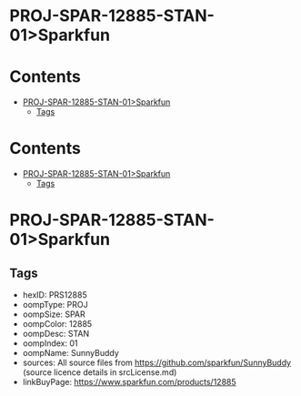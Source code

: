 
PROJ-SPAR-12885-STAN-01>Sparkfun
================================

Contents
========

* [PROJ-SPAR-12885-STAN-01>Sparkfun](#proj-spar-12885-stan-01sparkfun)
	* [Tags](#tags)

Contents
========

* [PROJ-SPAR-12885-STAN-01>Sparkfun](#proj-spar-12885-stan-01sparkfun)
	* [Tags](#tags)

# PROJ-SPAR-12885-STAN-01>Sparkfun

## Tags

- hexID: PRS12885
- oompType: PROJ
- oompSize: SPAR
- oompColor: 12885
- oompDesc: STAN
- oompIndex: 01
- oompName: SunnyBuddy
- sources: All source files from https://github.com/sparkfun/SunnyBuddy (source licence details in srcLicense.md)
- linkBuyPage: https://www.sparkfun.com/products/12885

